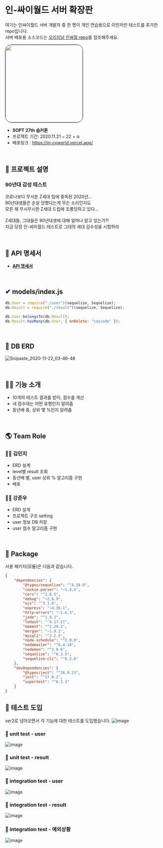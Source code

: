 # 인-싸이월드 서버 확장판

여기는 인싸이월드 서버 개발자 중 한 명이 개인 연습용으로 이런저런 테스트를 추가한 repo입니다.  
서버 배포용 소스코드는 [오리지날 인싸월 repo](https://github.com/SOPT27-JOB/IN-CYWORLD-SERVER)를 참조해주세요.

<img style="border: 1px solid black !important; border-radius:20px;" width="250px" src="https://user-images.githubusercontent.com/37949197/99885070-c1412580-2c75-11eb-8ec8-4214faab2acf.png"/>
<br>

- **SOPT 27th 솝커톤**
- 프로젝트 기간: 2020.11.21 ~ 22 + α
- 배포링크 : https://in-cyworld.vercel.app/
	

<br>


  
## **💁 프로젝트 설명**
### 90년대 감성 테스트
코로나보다 무서운 Z세대 밈에 중독된 2020년...  
90년대생들은 순살 당했다는게 무슨 소리인지도   
모른 채 무시무시한 Z세대 드립에 조롱당하고 있다...
<br/><br/>
Z세대들, 그대들은 90년대생에 대해 얼마나 알고 있는가?!  
지금 당장 인-싸이월드 테스트로 그대의 세대 감수성을 시험하라


<br>

## **📑 API 명세서**

- **[API 명세서 ](https://github.com/SOPT27-JOB/JOB-SERVER/wiki/Cyworld-Server)**  


<br>
  
## ✔ **models/index.js**

```jsx
db.User = require("./user")(sequelize, Sequelize);
db.Result = require("./result")(sequelize, Sequelize);

db.User.belongsTo(db.Result);
db.Result.hasMany(db.User, { onDelete: "cascade" });
```

<br>

## **📙 DB ERD**


![Snipaste_2020-11-22_03-46-48](https://user-images.githubusercontent.com/37949197/99885098-e3d33e80-2c75-11eb-909c-8ae1a3db6caa.png)



<br>

## **🏃‍♂️ 기능 소개**

- 10개의 테스트 결과를 받아, 점수를 계산
- 내 점수대는 어떤 유형인지 알려줌
- 동년배 중, 상위 몇 %인지 알려줌


<br>

## **🌎 Team Role**

### **🙋‍♀️ 김민지**

- ERD 설계
- level별 result 조회
- 동년배 별, user 상위 % 알고리즘 구현
- 배포

### **🙋‍♂️ 강준우**

- ERD 설계
- 프로젝트 구조 setting
- user 정보 DB 저장
- user 점수 알고리즘 구현


<br>

## **📘 Package**

사용 패키지(모듈)은 다음과 같습니다.

```json
{
    "dependencies": {
        "@types/sequelize": "^4.28.9",
        "cookie-parser": "~1.4.4",
        "cors": "^2.8.5",
        "debug": "~2.6.9",
        "ejs": "^3.1.6",
        "express": "~4.16.1",
        "http-errors": "~1.6.3",
        "jade": "^1.9.2",
        "lodash": "^4.17.21",
        "moment": "^2.29.1",
        "morgan": "~1.9.1",
        "mysql2": "^2.2.5",
        "node-schedule": "^2.0.0",
        "nodemailer": "^6.4.18",
        "nodemon": "^2.0.6",
        "sequelize": "^6.3.5",
        "sequelize-cli": "^6.2.0"
    },
    "devDependencies": {
        "@types/jest": "^26.0.23",
        "jest": "^27.0.2",
        "supertest": "^6.1.3"
    }
}
```

## **📌 테스트 도입**
ver2로 넘어오면서 각 기능에 대한 테스트를 도입했습니다.
![image](https://user-images.githubusercontent.com/29622782/120135912-3769aa80-c20c-11eb-9165-793e8d06fb87.png)


### **🧪 unit test - user**
![image](https://user-images.githubusercontent.com/29622782/120136068-8a436200-c20c-11eb-8508-3e04cca03651.png)

### **🧪 unit test - result**
![image](https://user-images.githubusercontent.com/29622782/120136101-9d563200-c20c-11eb-8fda-60686be07e8c.png)

### **🧪 integration test - user**
![image](https://user-images.githubusercontent.com/29622782/120136318-0473e680-c20d-11eb-8907-d1d574cae586.png)

### **🧪 integration test - result**
![image](https://user-images.githubusercontent.com/29622782/120136246-dd1d1980-c20c-11eb-9b77-c5ebf9080b30.png)

### **🧪 integration test - 예외상황**
![image](https://user-images.githubusercontent.com/29622782/120136182-c676c280-c20c-11eb-9602-1b6e895701a2.png)